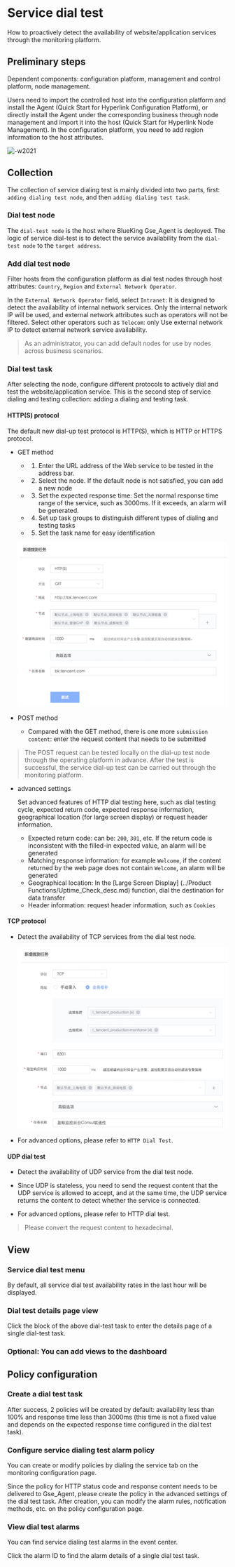 # Service dial test

How to proactively detect the availability of website/application services through the monitoring platform.

## Preliminary steps

Dependent components: configuration platform, management and control platform, node management.

Users need to import the controlled host into the configuration platform and install the Agent (Quick Start for Hyperlink Configuration Platform), or directly install the Agent under the corresponding business through node management and import it into the host (Quick Start for Hyperlink Node Management). In the configuration platform, you need to add region information to the host attributes.

![-w2021](media/15773295803825.jpg)

## Collection

The collection of service dialing test is mainly divided into two parts, first: `adding dialing test node`, and then `adding dialing test task`.

### Dial test node

The `dial-test node` is the host where BlueKing Gse_Agent is deployed. The logic of service dial-test is to detect the service availability from the `dial-test node` to the `target address`.

### Add dial test node

Filter hosts from the configuration platform as dial test nodes through host attributes: `Country`, `Region` and `External Network Operator`.

In the `External Network Operator` field, select `Intranet`: It is designed to detect the availability of internal network services. Only the internal network IP will be used, and external network attributes such as operators will not be filtered. Select other operators such as `Telecom`: only Use external network IP to detect external network service availability.

> As an administrator, you can add default nodes for use by nodes across business scenarios.

### Dial test task

After selecting the node, configure different protocols to actively dial and test the website/application service. This is the second step of service dialing and testing collection: adding a dialing and testing task.

#### HTTP(S) protocol

The default new dial-up test protocol is HTTP(S), which is HTTP or HTTPS protocol.

   - GET method

     - 1. Enter the URL address of the Web service to be tested in the address bar.
     - 2. Select the node. If the default node is not satisfied, you can add a new node
     - 3. Set the expected response time: Set the normal response time range of the service, such as 3000ms. If it exceeds, an alarm will be generated.
     - 4. Set up task groups to distinguish different types of dialing and testing tasks
     - 5. Set the task name for easy identification

     ![-w2021](../media/15299999202180.jpg)

   - POST method

     - Compared with the GET method, there is one more `submission content`: enter the request content that needs to be submitted


> The POST request can be tested locally on the dial-up test node through the operating platform in advance. After the test is successful, the service dial-up test can be carried out through the monitoring platform.

   - advanced settings

     Set advanced features of HTTP dial testing here, such as dial testing cycle, expected return code, expected response information, geographical location (for large screen display) or request header information.

     - Expected return code: can be: `200`, `301`, etc. If the return code is inconsistent with the filled-in expected value, an alarm will be generated
     - Matching response information: for example `Welcome`, if the content returned by the web page does not contain `Welcome`, an alarm will be generated
     - Geographical location: In the [Large Screen Display] (../Product Functions/Uptime_Check_desc.md) function, dial the destination for data transfer
     - Header information: request header information, such as `Cookies`


#### TCP protocol

   - Detect the availability of TCP services from the dial test node.

     ![-w2021](../media/15301099924864.jpg)

   - For advanced options, please refer to `HTTP Dial Test`.


#### UDP dial test

   - Detect the availability of UDP service from the dial test node.

   - Since UDP is stateless, you need to send the request content that the UDP service is allowed to accept, and at the same time, the UDP service returns the content to detect whether the service is connected.

   - For advanced options, please refer to HTTP dial test.

> Please convert the request content to hexadecimal.

## View

### Service dial test menu

By default, all service dial test availability rates in the last hour will be displayed.

### Dial test details page view

Click the block of the above dial-test task to enter the details page of a single dial-test task.

### Optional: You can add views to the dashboard


## Policy configuration
### Create a dial test task

After success, 2 policies will be created by default: availability less than 100% and response time less than 3000ms (this time is not a fixed value and depends on the expected response time configured in the dial test task).

### Configure service dialing test alarm policy

You can create or modify policies by dialing the service tab on the monitoring configuration page.

Since the policy for HTTP status code and response content needs to be delivered to Gse_Agent, please create the policy in the advanced settings of the dial test task. After creation, you can modify the alarm rules, notification methods, etc. on the policy configuration page.

### View dial test alarms

You can find service dialing test alarms in the event center.

Click the alarm ID to find the alarm details of a single dial test task.